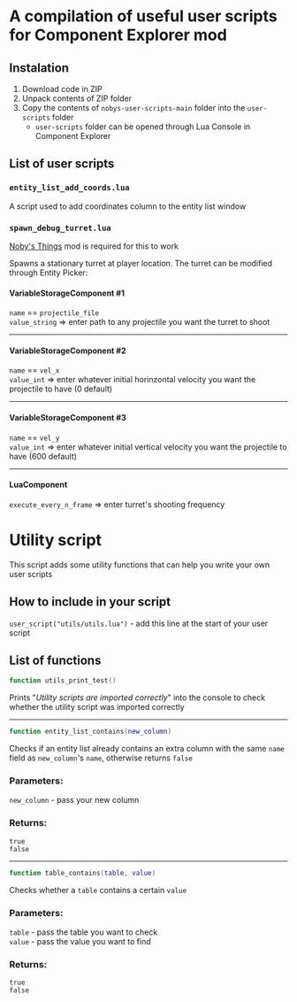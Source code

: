 # **A compilation of useful user scripts for Component Explorer mod**

## Instalation

1. Download code in ZIP
2. Unpack contents of ZIP folder
3. Copy the contents of `nobys-user-scripts-main` folder into the `user-scripts` folder
   - `user-scripts` folder can be opened through Lua Console in Component Explorer 


## List of user scripts

### `entity_list_add_coords.lua`
A script used to add coordinates column to the entity list window

### `spawn_debug_turret.lua`
[Noby's Things](https://github.com/noby-y/nobys_things) mod is required for this to work

Spawns a stationary turret at player location. The turret can be modified through Entity Picker:

#### VariableStorageComponent #1 
`name` == `projectile_file`  
`value_string` => enter path to any projectile you want the turret to shoot
______
#### VariableStorageComponent #2 
`name` == `vel_x`   
`value_int` => enter whatever initial horinzontal velocity you want the projectile to have (0 default)
______
#### VariableStorageComponent #3 
`name` == `vel_y`   
`value_int` => enter whatever initial vertical velocity you want the projectile to have (600 default)
______
#### LuaComponent
`execute_every_n_frame` => enter turret's shooting frequency



# **Utility script**
This script adds some utility functions that can help you write your own 
user scripts

## How to include in your script
`user_script("utils/utils.lua")` - add this line at the start of your user script

## List of functions

```lua
function utils_print_test()
```
Prints "*Utility scripts are imported correctly*" into the console to check whether the utility script was imported correctly

______
```lua
function entity_list_contains(new_column)
``` 
Checks if an entity list already contains an extra column with the same `name` field as `new_column`'s `name`, otherwise returns `false`

### Parameters:  
`new_column` - pass your new column

### Returns:  
`true`   
`false`


______
```lua
function table_contains(table, value)
```
Checks whether a `table` contains a certain `value`

### Parameters: 
`table` - pass the table you want to check   
`value` - pass the value you want to find

### Returns:  
`true`   
`false`